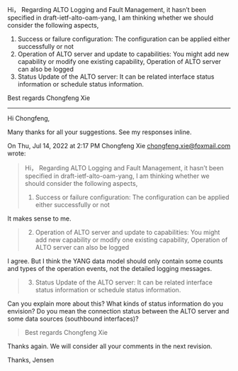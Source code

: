 Hi，
Regarding ALTO Logging and Fault Management, it hasn’t been specified in draft-ietf-alto-oam-yang, I am thinking whether we should consider the following aspects,

1. Success or failure configuration: The configuration can be applied either successfully or not
2. Operation of ALTO server and update to capabilities: You might add new capability or modify one existing capability, Operation of ALTO server can also be logged
3. Status Update of the ALTO server: It can be related interface status information or schedule status information.

Best regards
Chongfeng Xie

---

Hi Chongfeng,

Many thanks for all your suggestions. See my responses inline.

On Thu, Jul 14, 2022 at 2:17 PM Chongfeng Xie <chongfeng.xie@foxmail.com> wrote:
> Hi，
> Regarding ALTO Logging and Fault Management, it hasn’t been specified in draft-ietf-alto-oam-yang, I am thinking whether we should consider the following aspects,
> 1. Success or failure configuration: The configuration can be applied either successfully or not

It makes sense to me.
 
> 2. Operation of ALTO server and update to capabilities: You might add new capability or modify one existing capability, Operation of ALTO server can also be logged

I agree. But I think the YANG data model should only contain some counts and types of the operation events, not the detailed logging messages.
 
> 3. Status Update of the ALTO server: It can be related interface status information or schedule status information.

Can you explain more about this? What kinds of status information do you envision? Do you mean the connection status between the ALTO server and some data sources (southbound interfaces)?
 

> Best regards
> Chongfeng Xie


Thanks again. We will consider all your comments in the next revision.

Thanks,
Jensen
